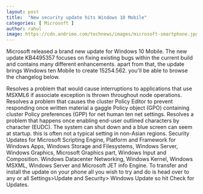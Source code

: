 ```yaml
---
layout: post
title:  "New security update hits Windows 10 Mobile"
categories: [ Microsoft ]
author: rahul
image: https://cdn.andrimo.com/technews/images/microsoft-smartphone.jpg
---
```

Microsoft released a brand new update for Windows 10 Mobile. The new update KB4495357 focuses on fixing existing bugs within the current build and contains many different enhancements. apart from that, the update brings Windows ten Mobile to create 15254.562. you'll be able to browse the changelog below.

Resolves a problem that would cause interruptions to applications that use MSXML6 if associate exception is thrown throughout node operations.
Resolves a problem that causes the cluster Policy Editor to prevent responding once written material a gaggle Policy object (GPO) containing cluster Policy preferences (GPP) for net human ten net settings.
Resolves a problem that happens once enabling  end-user outlined characters by character (EUDC). The system can shut down and a blue screen can seem at startup. this is often not a typical setting in non-Asian regions.
Security Updates for Microsoft Scripting Engine, Platform and Framework for Windows Apps, Windows Storage and Filesystems, Windows Server, Windows Graphics, Microsoft Graphics part, Windows Input and Composition. Windows Datacenter Networking, Windows Kernel, Windows MSXML, Windows Server and Microsoft JET info Engine.
To transfer and install the update on your phone all you wish to try and do is head over to any or all Settings>Update and Security> Windows Update so hit Check for Updates.
